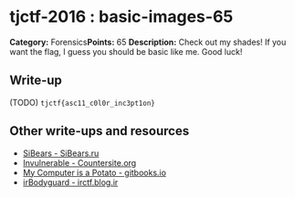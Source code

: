 # tjctf-2016 : basic-images-65

**Category:** Forensics**Points:** 65
**Description:** Check out my shades! If you want the flag, I guess you should be basic like me. Good luck!

## Write-up

(TODO)
`tjctf{asc11_c0l0r_inc3pt1on}`

## Other write-ups and resources

* [SiBears - SiBears.ru](http://sibears.ru/labs/TJCTF-2016-Basic-Images/)
* [Invulnerable - Countersite.org](http://countersite.org/articles/steganography/97-grey-shades-tjctf2016.html)
* [My Computer is a Potato - gitbooks.io](https://bobacadodl.gitbooks.io/tjctf-2016-writeups/content/basic_images_65_pts.html)
* [irBodyguard - irctf.blog.ir]( http://irctf.blog.ir/1395/03/11/TJCTF-2016-Basic-Images)
